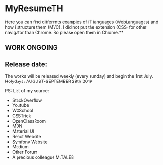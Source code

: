 # MyResumeTH
Here you can find differents examples of IT languages (WebLanguages) and how i structure them (MVC). I did not put the extension (CSS) for other navigator than Chrome. So please open them in Chrome.**
## **WORK ONGOING**
## **Release date:**
The works will be released weekly (every sunday) and begin the 1rst July.
Holydays: AUGUST-SEPTEMBER 28th 2019

PS:
List of my source:
- StackOverflow
- Youtube
- W3School
- CSSTrick
- OpenClassRoom
- MDN
- Material UI
- React Website
- Symfony Website
- Medium
- Other Forum
- A precious colleague M.TALEB


